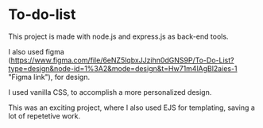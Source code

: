 # To-do-list
This project is made with node.js and express.js as back-end tools.

I also used figma (https://www.figma.com/file/6eNZ5lqbxJJzihn0dGNS9P/To-Do-List?type=design&node-id=1%3A2&mode=design&t=Hw71m4lAgBl2aies-1 "Figma link"), for design.

I used vanilla CSS, to accomplish a more personalized design.

This was an exciting project, where I also used EJS for templating, saving a lot of repetetive work.
